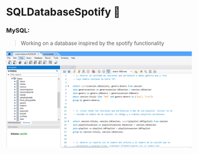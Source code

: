 # SQLDatabaseSpotify :card_index:

### MySQL:

>Working on a database inspired by the spotify functionality

![imagenes](https://github.com/celfiew/SQLDatabaseSpotify/blob/main/SqlSpotify.PNG)
